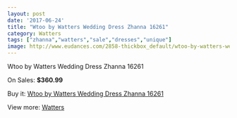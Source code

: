 ```yaml
---
layout: post
date: '2017-06-24'
title: "Wtoo by Watters Wedding Dress Zhanna 16261"
category: Watters
tags: ["zhanna","watters","sale","dresses","unique"]
image: http://www.eudances.com/2858-thickbox_default/wtoo-by-watters-wedding-dress-zhanna-16261.jpg
---
```

Wtoo by Watters Wedding Dress Zhanna 16261

On Sales: **$360.99**
<a href="https://www.eudances.com/en/watters/981-wtoo-by-watters-wedding-dress-zhanna-16261.html"><amp-img layout="responsive" width="600" height="600" src="//www.eudances.com/2858-thickbox_default/wtoo-by-watters-wedding-dress-zhanna-16261.jpg" alt="Wtoo by Watters Wedding Dress Zhanna 16261 0" /></a>

Buy it: [Wtoo by Watters Wedding Dress Zhanna 16261](https://www.eudances.com/en/watters/981-wtoo-by-watters-wedding-dress-zhanna-16261.html "Wtoo by Watters Wedding Dress Zhanna 16261")

View more: [Watters](https://www.eudances.com/en/12-watters "Watters")